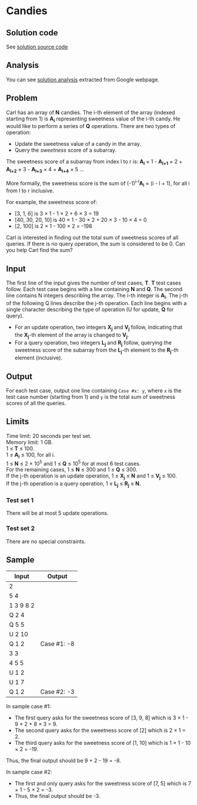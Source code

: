 # Candies

## Solution code

See [solution source code](/Round%20C/Candies/solution.js)

## Analysis

You can see [solution analysis](/Round%20C/Candies/analysis.md) extracted from Google webpage.

## Problem

Carl has an array of **N** candies. The i-th element of the array (indexed starting from 1) is **A<sub>i</sub>** representing sweetness value of the i-th candy. He would like to perform a series of **Q** operations. There are two types of operation:

- Update the sweetness value of a candy in the array.
- Query the _sweetness_ score of a subarray.

The sweetness score of a subarray from index l to r is: **A<sub>l</sub>** × 1 - **A<sub>l+1</sub>** × 2 + **A<sub>l+2</sub>** × 3 - **A<sub>l+3</sub>** × 4 + **A<sub>l+4</sub>** × 5 ...

More formally, the sweetness score is the sum of (-1)<sup>i-l</sup>**A<sub>i</sub>** × (i - l + 1), for all i from l to r inclusive.

For example, the sweetness score of:

- [3, 1, 6] is 3 × 1 - 1 × 2 + 6 × 3 = 19
- [40, 30, 20, 10] is 40 × 1 - 30 × 2 + 20 × 3 - 10 × 4 = 0
- [2, 100] is 2 × 1 - 100 × 2 = -198

Carl is interested in finding out the total sum of sweetness scores of all queries. If there is no query operation, the sum is considered to be 0. Can you help Carl find the sum?

## Input

The first line of the input gives the number of test cases, **T**. **T** test cases follow. Each test case begins with a line containing **N** and **Q**. The second line contains N integers describing the array. The i-th integer is **A<sub>i</sub>**. The j-th of the following Q lines describe the j-th operation. Each line begins with a single character describing the type of operation (U for update, **Q** for query).

- For an update operation, two integers **X<sub>j</sub>** and **V<sub>j</sub>** follow, indicating that the **X<sub>j</sub>**-th element of the array is changed to **V<sub>j</sub>**.
- For a query operation, two integers **L<sub>j</sub>** and **R<sub>j</sub>** follow, querying the sweetness score of the subarray from the **L<sub>j</sub>**-th element to the **R<sub>j</sub>**-th element (inclusive).

## Output

For each test case, output one line containing `Case #x: y`, where `x` is the test case number (starting from 1) and `y` is the total sum of sweetness scores of all the queries.

## Limits

Time limit: 20 seconds per test set.<br>
Memory limit: 1 GB.<br>
1 ≤ **T** ≤ 100.<br>
1 ≤ **A<sub>i</sub>** ≤ 100, for all i.<br>
1 ≤ **N** ≤ 2 × 10<sup>5</sup> and 1 ≤ **Q** ≤ 10<sup>5</sup> for at most 6 test cases.<br>
For the remaining cases, 1 ≤ **N** ≤ 300 and 1 ≤ **Q** ≤ 300.<br>
If the j-th operation is an update operation, 1 ≤ **X<sub>j</sub>** ≤ **N** and 1 ≤ **V<sub>j</sub>** ≤ 100.<br>
If the j-th operation is a query operation, 1 ≤ **L<sub>j</sub>** ≤ **R<sub>j</sub>** ≤ **N**.<br>

### Test set 1

There will be at most 5 update operations.

### Test set 2

There are no special constraints.

## Sample

| Input     | Output      |
| --------- | ----------- |
| 2         |             |
| 5 4       |             |
| 1 3 9 8 2 |             |
| Q 2 4     |             |
| Q 5 5     |             |
| U 2 10    |             |
| Q 1 2     | Case #1: -8 |
| 3 3       |             |
| 4 5 5     |             |
| U 1 2     |             |
| U 1 7     |             |
| Q 1 2     | Case #2: -3 |

In sample case #1:

- The first query asks for the sweetness score of [3, 9, 8] which is 3 × 1 - 9 × 2 + 8 × 3 = 9.
- The second query asks for the sweetness score of [2] which is 2 × 1 = 2.
- The third query asks for the sweetness score of [1, 10] which is 1 × 1 - 10 × 2 = -19.

Thus, the final output should be 9 + 2 - 19 = -8.

In sample case #2:

- The first and only query asks for the sweetness score of [7, 5] which is 7 × 1 - 5 × 2 = -3.
- Thus, the final output should be -3.
